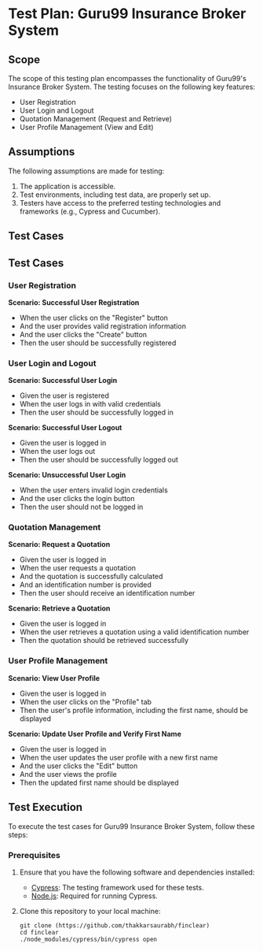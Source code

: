 # Test Plan: Guru99 Insurance Broker System

## Scope

The scope of this testing plan encompasses the functionality of Guru99's Insurance Broker System. The testing focuses on the following key features:

- User Registration
- User Login and Logout
- Quotation Management (Request and Retrieve)
- User Profile Management (View and Edit)

## Assumptions

The following assumptions are made for testing:

1. The application is accessible.
2. Test environments, including test data, are properly set up.
3. Testers have access to the preferred testing technologies and frameworks (e.g., Cypress and Cucumber).

## Test Cases

## Test Cases

### User Registration

**Scenario: Successful User Registration**

- When the user clicks on the "Register" button
- And the user provides valid registration information
- And the user clicks the "Create" button
- Then the user should be successfully registered

### User Login and Logout

**Scenario: Successful User Login**
- Given the user is registered
- When the user logs in with valid credentials
- Then the user should be successfully logged in

**Scenario: Successful User Logout**
- Given the user is logged in
- When the user logs out
- Then the user should be successfully logged out

**Scenario: Unsuccessful User Login**
- When the user enters invalid login credentials
- And the user clicks the login button
- Then the user should not be logged in

### Quotation Management

**Scenario: Request a Quotation**
- Given the user is logged in
- When the user requests a quotation
- And the quotation is successfully calculated
- And an identification number is provided
- Then the user should receive an identification number

**Scenario: Retrieve a Quotation**
- Given the user is logged in
- When the user retrieves a quotation using a valid identification number
- Then the quotation should be retrieved successfully

### User Profile Management

**Scenario: View User Profile**
- Given the user is logged in
- When the user clicks on the "Profile" tab
- Then the user's profile information, including the first name, should be displayed

**Scenario: Update User Profile and Verify First Name**
- Given the user is logged in
- When the user updates the user profile with a new first name
- And the user clicks the "Edit" button
- And the user views the profile
- Then the updated first name should be displayed

## Test Execution

To execute the test cases for Guru99 Insurance Broker System, follow these steps:

### Prerequisites

1. Ensure that you have the following software and dependencies installed:

   - [Cypress](https://www.cypress.io/): The testing framework used for these tests.
   - [Node.js](https://nodejs.org/): Required for running Cypress.

2. Clone this repository to your local machine:

   ```shell
   git clone (https://github.com/thakkarsaurabh/finclear)
   cd finclear
   ./node_modules/cypress/bin/cypress open
